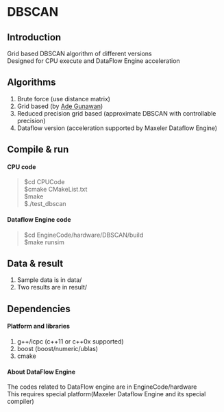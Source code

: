 DBSCAN
======

## Introduction  
Grid based DBSCAN algorithm of different versions  
Designed for CPU execute and DataFlow Engine acceleration  

## Algorithms  
1. Brute force (use distance matrix)  
2. Grid based (by [Ade Gunawan](http://alexandria.tue.nl/extra1/afstversl/wsk-i/gunawan2013.pdf))  
3. Reduced precision grid based (approximate DBSCAN with controllable precision)  
4. Dataflow version (acceleration supported by Maxeler Dataflow Engine)  

## Compile & run  
#### CPU code  
>  $cd CPUCode  
>  $cmake CMakeList.txt  
>  $make  
>  $./test_dbscan  

#### Dataflow Engine code  
>  $cd EngineCode/hardware/DBSCAN/build  
>  $make runsim  

## Data & result  
1. Sample data is in data/  
2. Two results are in result/ 

## Dependencies  
#### Platform and libraries  
1. g++/icpc (c++11 or c++0x supported)  
2. boost  (boost/numeric/ublas)  
3. cmake  

#### About DataFlow Engine   
The codes related to DataFlow engine are in EngineCode/hardware  
This requires special platform(Maxeler Dataflow Engine and its special compiler)  

